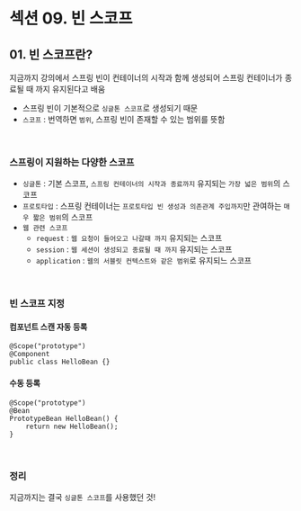 # 섹션 09. 빈 스코프
## 01. 빈 스코프란?
지금까지 강의에서 스프링 빈이 컨테이너의 시작과 함께 생성되어 스프링 컨테이너가 종료될 때 까지 유지된다고 배움  
 - 스프링 빈이 기본적으로 `싱글톤 스코프`로 생성되기 때문
 - `스코프` : 번역하면 `범위`, 스프링 빈이 존재할 수 있는 범위를 뜻함  
<br/>

### 스프링이 지원하는 다양한 스코프
- `싱글톤` : 기본 스코프, `스프링 컨테이너의 시작과 종료까지` 유지되는 `가장 넓은 범위`의 스코프
- `프로토타입` : 스프링 컨테이너는 `프로토타입 빈 생성과 의존관계 주입까지`만 관여하는 `매우 짧은 범위`의 스코프
- `웹 관련 스코프`
  - `request` : `웹 요청이 들어오고 나갈때 까지` 유지되는 스코프
  - `session` : `웹 세션이 생성되고 종료될 때 까지` 유지되는 스코프
  - `application` : `웹의 서블릿 컨텍스트와 같은 범위`로 유지되느 스코프  
<br/>

### 빈 스코프 지정
#### 컴포넌트 스캔 자동 등록
```
@Scope("prototype")
@Component
public class HelloBean {}
```
#### 수동 등록
```
@Scope("prototype")
@Bean
PrototypeBean HelloBean() {
    return new HelloBean();
}
```  
<br/>

### 정리
지금까지는 결국 `싱글톤 스코프`를 사용했던 것!